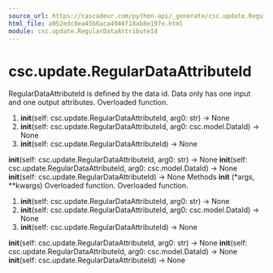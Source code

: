 ```yaml
---
source_url: https://cascadeur.com/python-api/_generate/csc.update.RegularDataAttributeId.html
html_file: a952edc8ea45b6aca4946f18ab8e197e.html
module: csc.update.RegularDataAttributeId
---
```


# csc.update.RegularDataAttributeId 

RegularDataAttributeId is defined by the data id.
Data only has one input and one output attributes. Overloaded function.
1. __init__(self: csc.update.RegularDataAttributeId, arg0: str) -> None
2. __init__(self: csc.update.RegularDataAttributeId, arg0: csc.model.DataId) -> None
3. __init__(self: csc.update.RegularDataAttributeId) -> None

__init__(self: csc.update.RegularDataAttributeId, arg0: str) -> None __init__(self: csc.update.RegularDataAttributeId, arg0: csc.model.DataId) -> None __init__(self: csc.update.RegularDataAttributeId) -> None Methods __init__ (*args, **kwargs) Overloaded function. Overloaded function.
1. __init__(self: csc.update.RegularDataAttributeId, arg0: str) -> None
2. __init__(self: csc.update.RegularDataAttributeId, arg0: csc.model.DataId) -> None
3. __init__(self: csc.update.RegularDataAttributeId) -> None

__init__(self: csc.update.RegularDataAttributeId, arg0: str) -> None __init__(self: csc.update.RegularDataAttributeId, arg0: csc.model.DataId) -> None __init__(self: csc.update.RegularDataAttributeId) -> None